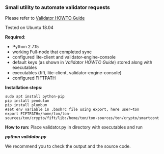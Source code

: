 ### Small utility to automate validator requests
Please refer to [Validator HOWTO Guide](https://test.ton.org/Validator-HOWTO.txt)

Tested on Ubuntu 18.04

**Required:**

* Python 2.7.15
* working Full-node that completed sync
* configured lite-client and validator-engine-console
* default keys (as shown in *Validator HOWTO Guide*) stored along with executables
* executables (fift, lite-client, validator-engine-console)
* configured FIFTPATH

**Installation steps:**
```
sudo apt install python-pip
pip install pendulum
pip install plumbum
#set env variable in .bashrc file using export, here user=ton
export FIFTPATH=/home/ton/ton-sources/ton/crypto/fift/lib:/home/ton/ton-sources/ton/crypto/smartcont
```

**How to run:**
Place validator.py in directory with executables
and run

***python validator.py***

We recommend you to check the output and the source code.
